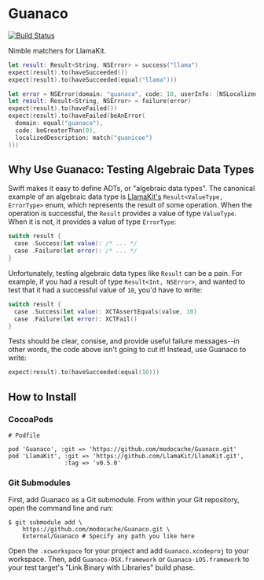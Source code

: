 # Guanaco

[![Build Status](https://travis-ci.org/modocache/Guanaco.svg?branch=master)](https://travis-ci.org/modocache/Guanaco)

Nimble matchers for LlamaKit.

```swift
let result: Result<String, NSError> = success("llama")
expect(result).to(haveSucceeded())
expect(result).to(haveSucceeded(equal("llama")))
```

```swift
let error = NSError(domain: "guanaco", code: 10, userInfo: [NSLocalizedDescriptionKey: "lama guanicoe"])
let result: Result<String, NSError> = failure(error)
expect(result).to(haveFailed())
expect(result).to(haveFailed(beAnError(
  domain: equal("guanaco"),
  code: beGreaterThan(0),
  localizedDescription: match("guanicoe")
)))
```

## Why Use Guanaco: Testing Algebraic Data Types

Swift makes it easy to define ADTs, or "algebraic data types". The canonical
example of an algebraic data type is [LlamaKit's](https://github.com/LlamaKit/LlamaKit)
`Result<ValueType, ErrorType>` enum, which represents the result of some
operation. When the operation is successful, the `Result` provides a
value of type `ValueType`. When it is not, it provides a value of type
`ErrorType`:

```swift
switch result {
　case .Success(let value): /* ... */
　case .Failure(let error): /* ... */
}
```

Unfortunately, testing algebraic data types like `Result` can be a pain.
For example, if you had a result of type `Result<Int, NSError>`, and
wanted to test that it had a successful value of `10`, you'd have to
write:

```swift
switch result {
　case .Success(let value): XCTAssertEquals(value, 10)
　case .Failure(let error): XCTFail()
}
```

Tests should be clear, consise, and provide useful failure messages--in
other words, the code above isn't going to cut it! Instead, use Guanaco
to write:

```swift
expect(result).to(haveSucceeded(equal(10)))
```

## How to Install

### CocoaPods

```
# Podfile

pod 'Guanaco', :git => 'https://github.com/modocache/Guanaco.git'
pod 'LlamaKit', :git => 'https://github.com/LlamaKit/LlamaKit.git',
                :tag => 'v0.5.0'
```

### Git Submodules

First, add Guanaco as a Git submodule. From within your Git repository,
open the command line and run:

```
$ git submodule add \
    https://github.com/modocache/Guanaco.git \
    External/Guanaco # Specify any path you like here
```

Open the `.xcworkspace` for your project and add `Guanaco.xcodeproj` to
your workspace. Then, add `Guanaco-OSX.framework` or
`Guanaco-iOS.framework` to your test target's "Link Binary with
Libraries" build phase.

